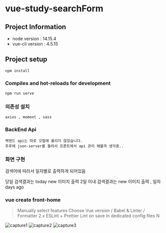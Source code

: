 # vue-study-searchForm

## Project Information
- node version : 14.15.4
- vue-cli version : 4.5.15


## Project setup
```
npm install
```

### Compiles and hot-reloads for development
```
npm run serve
```
### 의존성 설치
```
axios , moment , sass
```

### BackEnd Api
```
백엔드 api는 따로 깃헙에 올리지 않았습니다.
추후에 json-server를 돌려서 프론트에서 api 관리 해볼까 생각중..
```

### 화면 구현

검색어에 따라서 일자별로 출력하게 되어있음 

당일 검색결과는 today new 이미지 출력
2일 이내 검색결과는 new 이미지 출력 , 일자 days ago 

### vue create front-home
> Manually select features
> Choose Vue version / Babel & Linter / Formatter
> 2.x
> ESLint + Prettier
> Lint on save
> In dedicated config files
> N

![capture1](https://user-images.githubusercontent.com/44596184/161486157-40517757-04f5-463f-96cc-a6ad29889419.png)
![capture2](https://user-images.githubusercontent.com/44596184/161486171-b22575d8-c975-488b-a85d-747997e10b02.png)
![capture3](https://user-images.githubusercontent.com/44596184/161486177-0657385a-7a06-4d6e-9e6f-2d289ed5a9c8.png)

